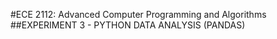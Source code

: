 #ECE 2112: Advanced Computer Programming and Algorithms 
##EXPERIMENT 3 - PYTHON DATA ANALYSIS (PANDAS)
